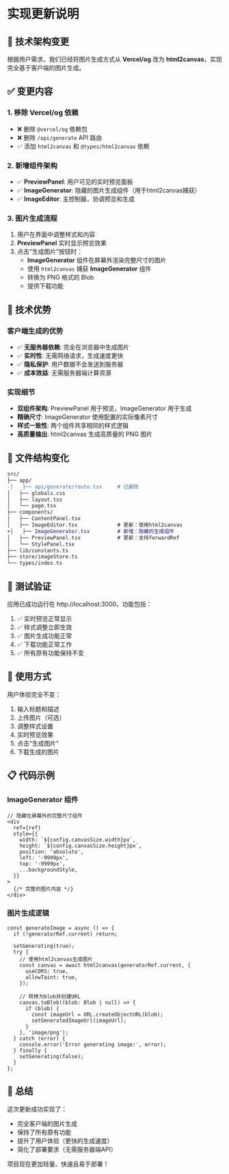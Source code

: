 # 实现更新说明

## 🔄 技术架构变更

根据用户需求，我们已经将图片生成方式从 **Vercel/og** 改为 **html2canvas**，实现完全基于客户端的图片生成。

## ✅ 变更内容

### 1. 移除 Vercel/og 依赖
- ❌ 删除 `@vercel/og` 依赖包
- ❌ 删除 `/api/generate` API 路由
- ✅ 添加 `html2canvas` 和 `@types/html2canvas` 依赖

### 2. 新增组件架构
- ✅ **PreviewPanel**: 用户可见的实时预览面板
- ✅ **ImageGenerator**: 隐藏的图片生成组件（用于html2canvas捕获）
- ✅ **ImageEditor**: 主控制器，协调预览和生成

### 3. 图片生成流程
1. 用户在界面中调整样式和内容
2. **PreviewPanel** 实时显示预览效果
3. 点击"生成图片"按钮时：
   - **ImageGenerator** 组件在屏幕外渲染完整尺寸的图片
   - 使用 `html2canvas` 捕获 **ImageGenerator** 组件
   - 转换为 PNG 格式的 Blob
   - 提供下载功能

## 🎯 技术优势

### 客户端生成的优势
- ✅ **无服务器依赖**: 完全在浏览器中生成图片
- ✅ **实时性**: 无需网络请求，生成速度更快
- ✅ **隐私保护**: 用户数据不会发送到服务器
- ✅ **成本效益**: 无需服务器端计算资源

### 实现细节
- **双组件架构**: PreviewPanel 用于预览，ImageGenerator 用于生成
- **精确尺寸**: ImageGenerator 使用配置的实际像素尺寸
- **样式一致性**: 两个组件共享相同的样式逻辑
- **高质量输出**: html2canvas 生成高质量的 PNG 图片

## 📁 文件结构变化

```diff
src/
├── app/
-│   ├── api/generate/route.tsx     # 已删除
│   ├── globals.css
│   ├── layout.tsx
│   └── page.tsx
├── components/
│   ├── ContentPanel.tsx
│   ├── ImageEditor.tsx             # 更新：使用html2canvas
+│   ├── ImageGenerator.tsx         # 新增：隐藏的生成组件
│   ├── PreviewPanel.tsx            # 更新：支持forwardRef
│   └── StylePanel.tsx
├── lib/constants.ts
├── store/imageStore.ts
└── types/index.ts
```

## 🧪 测试验证

应用已成功运行在 http://localhost:3000，功能包括：

1. ✅ 实时预览正常显示
2. ✅ 样式调整立即生效
3. ✅ 图片生成功能正常
4. ✅ 下载功能正常工作
5. ✅ 所有原有功能保持不变

## 🚀 使用方式

用户体验完全不变：
1. 输入标题和描述
2. 上传图片（可选）
3. 调整样式设置
4. 实时预览效果
5. 点击"生成图片"
6. 下载生成的图片

## 📋 代码示例

### ImageGenerator 组件
```tsx
// 隐藏在屏幕外的完整尺寸组件
<div
  ref={ref}
  style={{
    width: `${config.canvasSize.width}px`,
    height: `${config.canvasSize.height}px`,
    position: 'absolute',
    left: '-9999px',
    top: '-9999px',
    ...backgroundStyle,
  }}
>
  {/* 完整的图片内容 */}
</div>
```

### 图片生成逻辑
```tsx
const generateImage = async () => {
  if (!generatorRef.current) return;
  
  setGenerating(true);
  try {
    // 使用html2canvas生成图片
    const canvas = await html2canvas(generatorRef.current, {
      useCORS: true,
      allowTaint: true,
    });

    // 转换为blob并创建URL
    canvas.toBlob((blob: Blob | null) => {
      if (blob) {
        const imageUrl = URL.createObjectURL(blob);
        setGeneratedImageUrl(imageUrl);
      }
    }, 'image/png');
  } catch (error) {
    console.error('Error generating image:', error);
  } finally {
    setGenerating(false);
  }
};
```

## 🎉 总结

这次更新成功实现了：
- 完全客户端的图片生成
- 保持了所有原有功能
- 提升了用户体验（更快的生成速度）
- 简化了部署要求（无需服务器端API）

项目现在更加轻量、快速且易于部署！ 